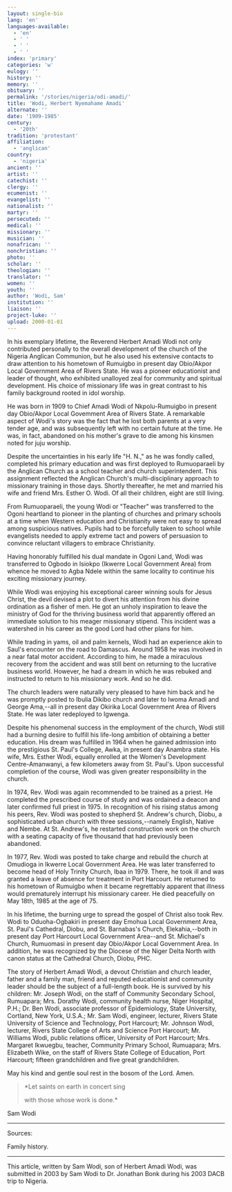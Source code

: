 ```yaml
---
layout: single-bio
lang: 'en'
languages-available:
  - 'en'
  - ' '
  - ' '
  - ' '
index: 'primary'
categories: 'w'
eulogy: ''
history: ''
memory: ''
obituary: ''
permalink: '/stories/nigeria/odi-amadi/'
title: 'Wodi, Herbert Nyemahame Amadi'
alternate: ''
date: '1909-1985'
century:
  - '20th'
tradition: 'protestant'
affiliation:
  - 'anglican'
country:
  - 'nigeria'
ancient: ''
artist: ''
catechist: ''
clergy: ''
ecumenist: ''
evangelist: ''
nationalist: ''
martyr: ''
persecuted: ''
medical: ''
missionary: ''
musician: ''
nonafrican: ''
nonchristian: ''
photo: ''
scholar: ''
theologian: ''
translator: ''
women: ''
youth: ''
author: 'Wodi, Sam'
institution: ''
liaison: ''
project-luke: ''
upload: 2000-01-01
---
```



In his exemplary lifetime, the Reverend Herbert Amadi Wodi not only contributed personally to the overall development of the church of the Nigeria Anglican Communion, but he also used his extensive contacts to draw attention to his hometown of Rumuigbo in present day Obio/Akpor Local Government Area of Rivers State.  He was a pioneer educationist and leader of thought, who exhibited unalloyed zeal for community and spiritual development. His choice of missionary life was in great contrast to his family background rooted in idol worship.

He was born in 1909 to Chief Amadi Wodi of Nkpolu-Rumuigbo in present day Obio/Akpor Local Govemment Area of Rivers State. A remarkable aspect of Wodi's story was the fact that he lost both parents at a very tender age, and was subsequently left with no certain future at the time. He was, in fact, abandoned on his mother's grave to die among his kinsmen noted for juju worship.

Despite the uncertainties in his early life "H. N.," as he was fondly called, completed his primary education and was first deployed to Rumuoparaeli by the Anglican Church as a school teacher and church superintendent.  This assignment reflected the Anglican Church's multi-disciplinary approach to missionary training in those days. Shortly thereafter, he met and married his wife and friend Mrs. Esther O. Wodi. Of all their children, eight are still living.

From Rumuoparaeli, the young Wodi or "Teacher" was transferred to the Ogoni heartland to pioneer in the planting of churches and primary schools at a time when Western education and Christianity were not easy to spread among suspicious natives. Pupils had to be forcefully taken to school while evangelists needed to apply extreme tact and powers of persuasion to convince reluctant villagers to embrace Christianity.

Having honorably fulfilled his dual mandate in Ogoni Land, Wodi was transferred to Ogbodo in Isiokpo (Ikwerre Local Government Area) from whence he moved to Agba Ndele within the same locality to continue his exciting missionary journey.

While Wodi was enjoying his exceptional career winning souls for Jesus Christ, the devil devised a plot to divert his attention from his divine ordination as a fisher of men. He got an unholy inspiration to leave the ministry of God for the thriving business world that apparently offered an immediate solution to his meager missionary stipend. This incident was a watershed in his career as the good Lord had other plans for him.

While trading in yams, oil and palm kernels, Wodi had an experience akin to Saul's encounter on the road to Damascus. Around 1958 he was involved in a near fatal motor accident. According to him, he made a miraculous recovery from the accident and was still bent on returning to the lucrative business world. However, he had a dream in which he was rebuked and instructed to return to his missionary work. And so he did.

The church leaders were naturally very pleased to have him back and he was promptly posted to Ibulia Dikibo church and later to Iwoma Amadi and George Ama,--all in present day Okirika Local Government Area of Rivers State. He was later redeployed to Igwenga.

Despite his phenomenal success in the employment of the church, Wodi still had a burning desire to fulfill his life-long ambition of obtaining a better education. His dream was fulfilled in 1964 when he gained admission into the prestigious St. Paul's College, Awka, in present day Anambra state. His wife, Mrs. Esther Wodi, equally enrolled at the Women's Development Centre-Amanwanyi, a few kilometers away from St. Paul's. Upon successful completion of the course, Wodi was given greater responsibility in the church.

In 1974, Rev. Wodi was again recommended to be trained as a priest. He completed the prescribed course of study and was ordained a deacon and later confirmed full priest in 1975. In recognition of his rising status among his peers, Rev. Wodi was posted to shepherd St. Andrew's church, Diobu, a sophisticated urban church with three sessions,--namely English, Native and Nembe. At St. Andrew's, he restarted construction work on the church with a seating capacity of  five thousand that had previously been abandoned.

In 1977, Rev. Wodi was posted to take charge and rebuild the church at Omudioga in Ikwerre Local Government Area. He was later transferred to become head of Holy Trinity Church, Ibaa in 1979.
There, he took ill and was granted a leave of absence for treatment in Port Harcourt. He returned to his hometown of Rumuigbo when it became regrettably apparent that illness would prematurely interrupt his missionary career. He died peacefully on May 18th, 1985 at the age of 75.

In his lifetime, the burning urge to spread the gospel of Christ also took Rev. Wodi to Oduoha-Ogbakiri in present day Emohua Local Government Area, St. Paul's Cathedral, Diobu, and St. Barnabas's Church, Elekahia,--both in present day Port Harcourt Local Government Area--and St. Michael's Church, Rumuomasi in present day Obio/Akpor Local Government Area. In addition, he was recognized by the Diocese of the Niger Delta North with canon status at the Cathedral Church, Diobu, PHC.

The story of Herbert Amadi Wodi, a devout Christian and church leader, father and a family man, friend and reputed educationist and community leader should be the subject of a full-length book. He is survived by his children:
Mr. Joseph Wodi, on the staff of Community Secondary School, Rumuapara;
Mrs. Dorathy Wodi, community health nurse, Niger Hospital, P.H.;
Dr. Ben Wodi, associate professor of Epidemiology, State University, Cortland, New York, U.S.A.;
Mr. Sam Wodi, engineer, lecturer, Rivers State University of Science and Technology, Port Harcourt;
Mr. Johnson Wodi, lecturer, Rivers State College of Arts and Science Port Harcourt;
Mr. Williams Wodi, public relations officer, University of Port Harcourt;
Mrs. Margaret Ikwuegbu, teacher, Community Primary School, Rumuapara;
Mrs. Elizabeth Wike, on the staff of Rivers State College of Education, Port Harcourt; fifteen  grandchildren and five great grandchildren.

May his kind and gentle soul rest in the bosom of the Lord. Amen.

> *Let saints on earth in concert sing
> 
> with those whose work is done.*

Sam Wodi

---

Sources:

Family history.

---

This article, written by Sam Wodi, son of Herbert Amadi Wodi, was submitted in 2003 by Sam Wodi to Dr. Jonathan Bonk during his 2003 DACB trip to Nigeria.